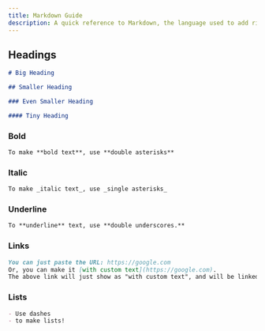 ```yaml
---
title: Markdown Guide
description: A quick reference to Markdown, the language used to add rich text in Hayya editor boxes
---
```


## Headings

```md
# Big Heading

## Smaller Heading

### Even Smaller Heading

#### Tiny Heading
```

### Bold

```md
To make **bold text**, use **double asterisks**
```

### Italic

```md
To make _italic text_, use _single asterisks_
```

### Underline

```md
To **underline** text, use **double underscores.**
```

### Links

```md
You can just paste the URL: https://google.com
Or, you can make it [with custom text](https://google.com).
The above link will just show as "with custom text", and will be linked to https://google.com.
```

### Lists

```md
- Use dashes
- to make lists!
```
